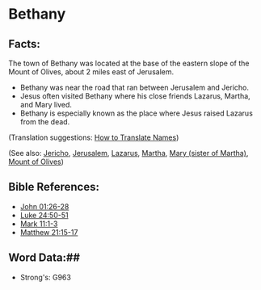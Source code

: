 # Bethany #

## Facts: ##

The town of Bethany was located at the base of the eastern slope of the Mount of Olives, about 2 miles east of Jerusalem. 

* Bethany was near the road that ran between Jerusalem and Jericho.
* Jesus often visited Bethany where his close friends Lazarus, Martha, and Mary lived.
* Bethany is especially known as the place where Jesus raised Lazarus from the dead.

(Translation suggestions: [How to Translate Names](rc://en/ta/man/translate/translate-names))

(See also: [Jericho](jericho.md), [Jerusalem](jerusalem.md), [Lazarus](lazarus.md), [Martha](martha.md), [Mary (sister of Martha)](marysisterofmartha.md), [Mount of Olives](mountofolives.md))

## Bible References: ##

* [John 01:26-28](rc://en/tn/help/jhn/01/26)
* [Luke 24:50-51](rc://en/tn/help/luk/24/50)
* [Mark 11:1-3](rc://en/tn/help/mrk/11/01)
* [Matthew 21:15-17](rc://en/tn/help/mat/21/15)

## Word Data:##

* Strong's: G963
